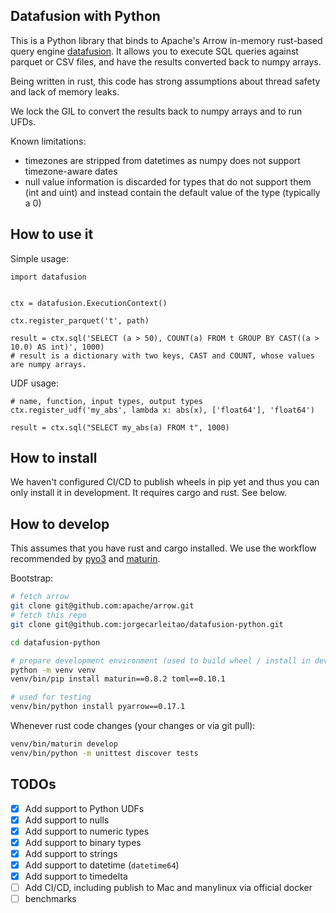 ## Datafusion with Python

This is a Python library that binds to Apache's Arrow in-memory rust-based query engine [datafusion](https://github.com/apache/arrow/tree/master/rust/datafusion).
It allows you to execute SQL queries against parquet or CSV files, and have the results converted back to
numpy arrays.

Being written in rust, this code has strong assumptions about thread safety and lack of memory leaks.

We lock the GIL to convert the results back to numpy arrays and to run UFDs.

Known limitations:

* timezones are stripped from datetimes as numpy does not support timezone-aware dates
* null value information is discarded for types that do not support them (int and uint) and instead contain the default value of the type (typically a 0)

## How to use it

Simple usage:

```
import datafusion


ctx = datafusion.ExecutionContext()

ctx.register_parquet('t', path)

result = ctx.sql('SELECT (a > 50), COUNT(a) FROM t GROUP BY CAST((a > 10.0) AS int)', 1000)
# result is a dictionary with two keys, CAST and COUNT, whose values are numpy arrays.
```

UDF usage:

```
# name, function, input types, output types
ctx.register_udf('my_abs', lambda x: abs(x), ['float64'], 'float64')

result = ctx.sql("SELECT my_abs(a) FROM t", 1000)
```

## How to install

We haven't configured CI/CD to publish wheels in pip yet and thus you can only install it in development.
It requires cargo and rust. See below.

## How to develop

This assumes that you have rust and cargo installed. We use the workflow recommended by [pyo3](https://github.com/PyO3/pyo3) and [maturin](https://github.com/PyO3/maturin).

Bootstrap:

```bash
# fetch arrow
git clone git@github.com:apache/arrow.git
# fetch this repo
git clone git@github.com:jorgecarleitao/datafusion-python.git

cd datafusion-python

# prepare development environment (used to build wheel / install in development)
python -m venv venv
venv/bin/pip install maturin==0.8.2 toml==0.10.1

# used for testing
venv/bin/python install pyarrow==0.17.1
```

Whenever rust code changes (your changes or via git pull):

```bash
venv/bin/maturin develop
venv/bin/python -m unittest discover tests
```

## TODOs

* [x] Add support to Python UDFs
* [x] Add support to nulls
* [x] Add support to numeric types
* [x] Add support to binary types
* [x] Add support to strings
* [x] Add support to datetime (`datetime64`)
* [x] Add support to timedelta
* [ ] Add CI/CD, including publish to Mac and manylinux via official docker
* [ ] benchmarks
